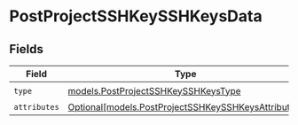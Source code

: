 # PostProjectSSHKeySSHKeysData


## Fields

| Field                                                                                                  | Type                                                                                                   | Required                                                                                               | Description                                                                                            |
| ------------------------------------------------------------------------------------------------------ | ------------------------------------------------------------------------------------------------------ | ------------------------------------------------------------------------------------------------------ | ------------------------------------------------------------------------------------------------------ |
| `type`                                                                                                 | [models.PostProjectSSHKeySSHKeysType](../models/postprojectsshkeysshkeystype.md)                       | :heavy_check_mark:                                                                                     | N/A                                                                                                    |
| `attributes`                                                                                           | [Optional[models.PostProjectSSHKeySSHKeysAttributes]](../models/postprojectsshkeysshkeysattributes.md) | :heavy_minus_sign:                                                                                     | N/A                                                                                                    |